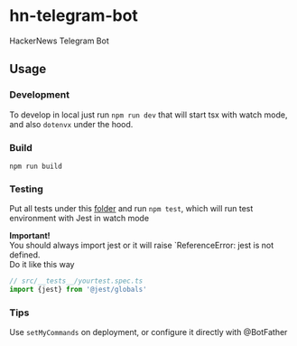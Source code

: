 # hn-telegram-bot
HackerNews Telegram Bot

## Usage

### Development

To develop in local just run `npm run dev` that will start tsx with watch mode, and also `dotenvx` under the hood.

### Build
```npm run build```

### Testing

Put all tests under this [folder](src/__tests__) and run `npm test`, which will run test environment with Jest in watch mode

**Important!**   
You should always import jest or it will raise `ReferenceError: jest is not defined.  
Do it like this way 
```js
// src/__tests__/yourtest.spec.ts
import {jest} from '@jest/globals'
```

### Tips

Use `setMyCommands` on deployment, or configure it directly with @BotFather
